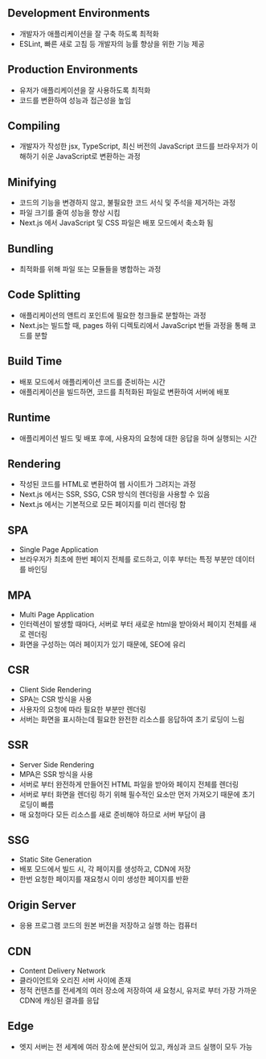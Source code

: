 ## Development Environments

-   개발자가 애플리케이션을 잘 구축 하도록 최적화
-   ESLint, 빠른 새로 고침 등 개발자의 능률 향상을 위한 기능 제공

## Production Environments

-   유저가 애플리케이션을 잘 사용하도록 최적화
-   코드를 변환하여 성능과 접근성을 높임

## Compiling

-   개발자가 작성한 jsx, TypeScript, 최신 버전의 JavaScript 코드를 브라우저가 이해하기 쉬운 JavaScript로 변환하는 과정

## Minifying

-   코드의 기능을 변경하지 않고, 불필요한 코드 서식 및 주석을 제거하는 과정
-   파일 크기를 줄여 성능을 향상 시킴
-   Next.js 에서 JavaScript 및 CSS 파일은 배포 모드에서 축소화 됨

## Bundling

-   최적화를 위해 파일 또는 모듈들을 병합하는 과정

## Code Splitting

-   애플리케이션의 앤트리 포인트에 필요한 청크들로 분할하는 과정
-   Next.js는 빌드할 때, pages 하위 디렉토리에서 JavaScript 번들 과정을 통해 코드를 분할

## Build Time

-   배포 모드에서 애플리케이션 코드를 준비하는 시간
-   애플리케이션을 빌드하면, 코드를 최적화된 파일로 변환하여 서버에 배포

## Runtime

-   애플리케이션 빌드 및 배포 후에, 사용자의 요청에 대한 응답을 하며 실행되는 시간

## Rendering

-   작성된 코드를 HTML로 변환하여 웹 사이트가 그려지는 과정
-   Next.js 에서는 SSR, SSG, CSR 방식의 렌더링을 사용할 수 있음
-   Next.js 에서는 기본적으로 모든 페이지를 미리 렌더링 함

## SPA

-   Single Page Application
-   브라우저가 최초에 한번 페이지 전체를 로드하고, 이후 부터는 특정 부분만 데이터를 바인딩

## MPA

-   Multi Page Application
-   인터렉션이 발생할 때마다, 서버로 부터 새로운 html을 받아와서 페이지 전체를 새로 렌더링
-   화면을 구성하는 여러 페이지가 있기 때문에, SEO에 유리

## CSR

-   Client Side Rendering
-   SPA는 CSR 방식을 사용
-   사용자의 요청에 따라 필요한 부분만 렌더링
-   서버는 화면을 표시하는데 필요한 완전한 리소스를 응답하여 초기 로딩이 느림

## SSR

-   Server Side Rendering
-   MPA은 SSR 방식을 사용
-   서버로 부터 완전하게 만들어진 HTML 파일을 받아와 페이지 전체를 렌더링
-   서버로 부터 화면을 렌더링 하기 위해 필수적인 요소만 먼저 가져오기 때문에 초기 로딩이 빠름
-   매 요청마다 모든 리소스를 새로 준비해야 하므로 서버 부담이 큼

## SSG

-   Static Site Generation
-   배포 모드에서 빌드 시, 각 페이지를 생성하고, CDN에 저장
-   한번 요청한 페이지를 재요청시 이미 생성한 페이지를 반환

## Origin Server

-   응용 프로그램 코드의 원본 버전을 저장하고 실행 하는 컴퓨터

## CDN

-   Content Delivery Network
-   클라이언트와 오리진 서버 사이에 존재
-   정적 컨텐츠를 전세계의 여러 장소에 저장하여 새 요청시, 유저로 부터 가장 가까운 CDN에 캐싱된 결과를 응답

## Edge

-   엣지 서버는 전 세계에 여러 장소에 분산되어 있고, 캐싱과 코드 실행이 모두 가능
